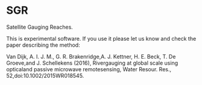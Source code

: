 # SGR
Satellite Gauging Reaches. 



This is experimental software. If you use it please let us know and check the paper describing the method:

Van Dijk, A. I. J. M., G. R. Brakenridge,A. J. Kettner, H. E. Beck, T. De Groeve,and J. Schellekens (2016),
Rivergauging at global scale using opticaland passive microwave remotesensing,
Water Resour. Res., 52,doi:10.1002/2015WR018545.

